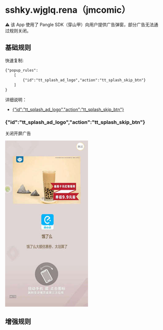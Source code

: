 # sshky.wjglq.rena（jmcomic）

⚠ 该 App 使用了 Pangle SDK（穿山甲）向用户提供广告弹窗，部分广告无法通过规则关闭。

## 基础规则

快速复制:
```
{"popup_rules":
    [
        {"id":"tt_splash_ad_logo","action":"tt_splash_skip_btn"}
    ]
}
```
详细说明：
- [{"id":"tt_splash_ad_logo","action":"tt_splash_skip_btn"}](#idtt_splash_ad_logoactiontt_splash_skip_btn)

### {"id":"tt_splash_ad_logo","action":"tt_splash_skip_btn"}
关闭开屏广告

![](./assets/开屏广告.jpg)


## 增强规则
